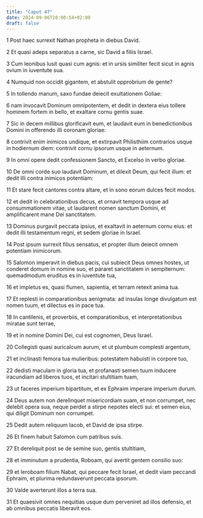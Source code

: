```yaml
---
title: "Caput 47"
date: 2024-09-06T20:00:54+02:00
draft: false
---
```



1 Post haec surrexit Nathan propheta in diebus David.

2 Et quasi adeps separatus a carne, sic David a filiis Israel.

3 Cum leonibus lusit quasi cum agnis: et in ursis similiter fecit sicut in agnis ovium in iuventute sua.

4 Numquid non occidit gigantem, et abstulit opprobrium de gente?

5 In tollendo manum, saxo fundae deiecit exultationem Goliae:

6 nam invocavit Dominum omnipotentem, et dedit in dextera eius tollere hominem fortem in bello, et exaltare cornu gentis suae.

7 Sic in decem millibus glorificavit eum, et laudavit eum in benedictionibus Domini in offerendo illi coronam gloriae:

8 contrivit enim inimicos undique, et extirpavit Philisthiim contrarios usque in hodiernum diem: contrivit cornu ipsorum usque in aeternum.

9 In omni opere dedit confessionem Sancto, et Excelso in verbo gloriae.

10 De omni corde suo laudavit Dominum, et dilexit Deum, qui fecit illum: et dedit illi contra inimicos potentiam:

11 Et stare fecit cantores contra altare, et in sono eorum dulces fecit modos.

12 et dedit in celebrationibus decus, et ornavit tempora usque ad consummationem vitae, ut laudarent nomen sanctum Domini, et amplificarent mane Dei sanctitatem.

13 Dominus purgavit peccata ipsius, et exaltavit in aeternum cornu eius: et dedit illi testamentum regni, et sedem gloriae in Israel.

14 Post ipsum surrexit filius sensatus, et propter illum deiecit omnem potentiam inimicorum.

15 Salomon imperavit in diebus pacis, cui subiecit Deus omnes hostes, ut conderet domum in nomine suo, et pararet sanctitatem in sempiternum: quemadmodum eruditus es in iuventute tua,

16 et impletus es, quasi flumen, sapientia, et terram retexit anima tua.

17 Et replesti in comparationibus aenigmata: ad insulas longe divulgatum est nomen tuum, et dilectus es in pace tua.

18 In cantilenis, et proverbiis, et comparationibus, et interpretationibus miratae sunt terrae,

19 et in nomine Domini Dei, cui est cognomen, Deus Israel.

20 Collegisti quasi auricalcum aurum, et ut plumbum complesti argentum,

21 et inclinasti femora tua mulieribus: potestatem habuisti in corpore tuo,

22 dedisti maculam in gloria tua, et profanasti semen tuum inducere iracundiam ad liberos tuos, et incitari stultitiam tuam,

23 ut faceres imperium bipartitum, et ex Ephraim imperare imperium durum.

24 Deus autem non derelinquet misericordiam suam, et non corrumpet, nec delebit opera sua, neque perdet a stirpe nepotes electi sui: et semen eius, qui diligit Dominum non corrumpet.

25 Dedit autem reliquum Iacob, et David de ipsa stirpe.

26 Et finem habuit Salomon cum patribus suis.

27 Et dereliquit post se de semine suo, gentis stultitiam,

28 et imminutum a prudentia, Roboam, qui avertit gentem consilio suo:

29 et Ieroboam filium Nabat, qui peccare fecit Israel, et dedit viam peccandi Ephraim, et plurima redundaverunt peccata ipsorum.

30 Valde averterunt illos a terra sua.

31 Et quaesivit omnes nequitias usque dum perveniret ad illos defensio, et ab omnibus peccatis liberavit eos.

